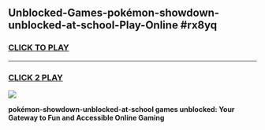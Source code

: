 
## Unblocked-Games-pokémon-showdown-unblocked-at-school-Play-Online #rx8yq
<h3>
<a href="https://news.freeplayer.one?title=pokémon-showdown-unblocked-at-school&ref=3">CLICK TO PLAY</a></h3>
<hr>

<h3>
<a href="https://news.freeplayer.one?title=pokémon-showdown-unblocked-at-school&ref=3">CLICK 2 PLAY</a>
  
</h3>

<a href="https://news.freeplayer.one?title=pokémon-showdown-unblocked-at-school&ref=3"><img src="https://clearcache.store/games.png"></a>


**pokémon-showdown-unblocked-at-school games unblocked: Your Gateway to Fun and Accessible Online Gaming**
